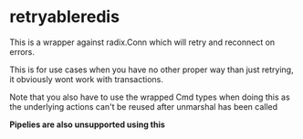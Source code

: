 # retryableredis

This is a wrapper against radix.Conn which will retry and reconnect on errors.

This is for use cases when you have no other proper way than just retrying, it obviously wont work with transactions.

Note that you also have to use the wrapped Cmd types when doing this as the underlying actions can't be reused after unmarshal has been called

**Pipelies are also unsupported using this**